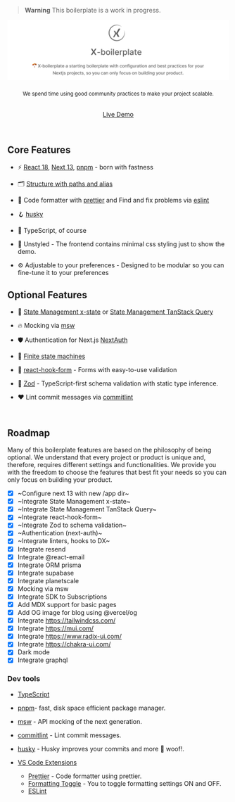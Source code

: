 > **Warning**
> This boilerplate is a work in progress.

<p align='center'>
  <img src='https://github.com/react-next-boilerplate/X-boilerplate/blob/main/docs/images/preview.png' alt='X-boilerplate a starting boilerplate with configuration and best practices for your Nextjs projects, so you can only focus on building your product.' width='600'/>
</p>

<div align="center">
  <sub> We spend time using good community practices to make your project scalable.</sub>
</div>

<br>

<p align='center'>
  <a href="https://x.openkit.run/">Live Demo</a>
</p>

<br>

## Core Features

- ⚡️ [React 18](https://reactjs.org/), [Next 13](https://nextjs.org/), [pnpm](https://pnpm.io/) - born with fastness

- 🗂 [Structure with paths and alias](./tsconfig.json)

- 💅 Code formatter with [prettier](https://prettier.io/) and Find and fix problems via [eslint](https://eslint.org/)

- 🪝 [husky](https://commitlint.js.org/#/)

- 🦾 TypeScript, of course

- 💄 Unstyled - The frontend contains minimal css styling just to show the demo.

- ⚙️ Adjustable to your preferences - Designed to be modular so you can fine-tune it to your preferences

## Optional Features

- 🍍 [State Management x-state](https://xstate.js.org/) or [State Management TanStack Query](https://tanstack.com/query/v4)

- 🔥 Mocking via [msw](https://mswjs.io/)

- 🛡️ Authentication for Next.js [NextAuth](https://next-auth.js.org/)

- 📑 [Finite state machines](./src/machines)

- 📄 [react-hook-form](https://react-hook-form.com/) - Forms with easy-to-use validation

- 💎 [Zod](https://zod.dev/) - TypeScript-first schema validation with static type inference.

- ❤️ Lint commit messages via [commitlint](https://commitlint.js.org/#/)

<br>

## Roadmap

Many of this boilerplate features are based on the philosophy of being optional. We understand that every project or product is unique and, therefore, requires different settings and functionalities. We provide you with the freedom to choose the features that best fit your needs so you can only focus on building your product.

- [x] ~Configure next 13 with new /app dir~
- [x] ~Integrate State Management x-state~
- [x] ~Integrate State Management TanStack Query~
- [x] ~Integrate react-hook-form~
- [x] ~Integrate Zod to schema validation~
- [x] ~Authentication (next-auth)~
- [x] ~Integrate linters, hooks to DX~
- [x] Integrate resend
- [x] Integrate @react-email
- [x] Integrate ORM prisma
- [x] Integrate supabase
- [x] Integrate planetscale
- [x] Mocking via msw
- [x] Integrate SDK to Subscriptions
- [x] Add MDX support for basic pages
- [x] Add OG image for blog using @vercel/og
- [x] Integrate https://tailwindcss.com/
- [x] Integrate https://mui.com/
- [x] Integrate https://www.radix-ui.com/
- [x] Integrate https://chakra-ui.com/
- [x] Dark mode
- [x] Integrate graphql

### Dev tools

- [TypeScript](https://www.typescriptlang.org/)
- [pnpm](https://pnpm.io/)- fast, disk space efficient package manager.
- [msw](https://mswjs.io/) - API mocking of the next generation.
- [commitlint](https://commitlint.js.org/#/) - Lint commit messages.
- [husky](https://typicode.github.io/husky/#/) - Husky improves your commits and more 🐶 woof!.

- [VS Code Extensions](./.vscode/extensions.json)
  - [Prettier](https://marketplace.visualstudio.com/items?itemName=esbenp.prettier-vscode) - Code formatter using prettier.
  - [Formatting Toggle](https://marketplace.visualstudio.com/items?itemName=tombonnike.vscode-status-bar-format-toggle) - You to toggle formatting settings ON and OFF.
  - [ESLint](https://marketplace.visualstudio.com/items?itemName=dbaeumer.vscode-eslint)
